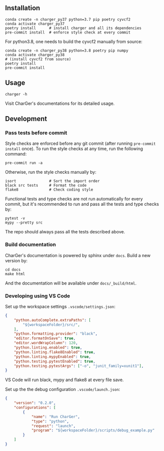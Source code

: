 ## Installation

    conda create -n charger_py37 python=3.7 pip poetry cyvcf2
    conda activate charger_py37
    poetry install      # install charger and all its dependencies
    pre-commit install  # enforce style check at every commit


For python3.8, one needs to build the cyvcf2 manually from source:

    conda create -n charger_py38 python=3.8 poetry pip numpy
    conda activate charger_py38
    # (install cyvcf2 from source)
    poetry install
    pre-commit install


## Usage

    charger -h

Visit CharGer's documentations for its detailed usage.


## Development

### Pass tests before commit
Style checks are enforced before any git commit (after running `pre-commit install` once).
To run the style checks at any time, run the following command:

    pre-commit run -a

Otherwise, run the style checks manually by:

    isort               # Sort the import order
    black src tests     # Format the code
    flake8              # Check coding style

Functional tests and type checks are not run automatically for every commit,
but it's recommended to run and pass all the tests and type checks by:

    pytest -v
    mypy --pretty src

The repo should always pass all the tests described above.

### Build documentation
CharGer's documentation is powered by sphinx under `docs`. Build a new version by:

    cd docs
    make html

And the documentation will be available under `docs/_build/html`.


### Developing using VS Code
Set up the workspace settings `.vscode/settings.json`:

```json
{
    "python.autoComplete.extraPaths": [
        "${workspaceFolder}/src/",
    ],
    "python.formatting.provider": "black",
    "editor.formatOnSave": true,
    "editor.wordWrapColumn": 120,
    "python.linting.enabled": true,
    "python.linting.flake8Enabled": true,
    "python.linting.mypyEnabled": true,
    "python.testing.pytestEnabled": true,
    "python.testing.pytestArgs": ["-o", "junit_family=xunit1"],
}
```
VS Code will run black, mypy and flake8 at every file save.

Set up the the debug configuration `.vscode/launch.json`:

```json
{
    "version": "0.2.0",
    "configurations": [
        {
            "name": "Run CharGer",
            "type": "python",
            "request": "launch",
            "program": "${workspaceFolder}/scripts/debug_example.py"
        }
    ]
}
```
